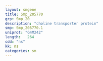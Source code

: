 ```yaml
---
layout: smgene
title: Smp_205770
grp: Smp_20
description: "choline transporter protein"
smp: Smp_205770.1
uniprot: "G4M242"
length:   264
cdd: "ns"
kk: ns
categories: sm
---
```

